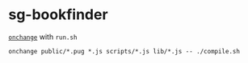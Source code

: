 # sg-bookfinder

[`onchange`](https://www.npmjs.com/package/onchange) with `run.sh`

    onchange public/*.pug *.js scripts/*.js lib/*.js -- ./compile.sh